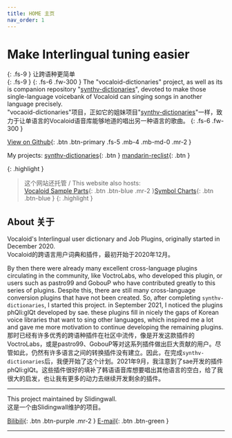 ```yaml
---
title: HOME 主页
nav_order: 1
---
```


# Make Interlingual tuning easier
{: .fs-9 }
让跨语种更简单  
{: .fs-9 }
{: .fs-6 .fw-300 } 
The "vocaloid-dictionaries" project, as well as its is companion repository "[synthv-dictionaries](/synthv-dictionaries/)", devoted to make those single-language voicebank of Vocaloid can singing songs in another language precisely.  
"vocaoid-dictionaries"项目，正如它的姐妹项目"[synthv-dictionaries](/synthv-dictionaries/)"一样，致力于让单语言的Vocaloid语音库能够地道的唱出另一种语言的歌曲。
{: .fs-6 .fw-300 } 

[View on Github](https://github.com/Slidingwall/synthv-dictionaries/){: .btn .btn-primary .fs-5 .mb-4 .mb-md-0 .mr-2 }

My projects:    [synthv-dictionaries](/synthv-dictionaries/){: .btn }    [mandarin-reclist](/mandarin-reclist/){: .btn }

{: .highlight }
> 这个网站还托管 / This website also hosts:  
> [Vocaloid Sample Parts](/vocaloid-dictionaries/Vocaloid-Sample-Parts){: .btn .btn-blue .mr-2 }[Symbol Charts](/vocaloid-dictionaries/symbol-charts){: .btn .btn-blue }
{: .highlight }


## About  关于

Vocaloid's Interlingual user dictionary and Job Plugins, originally started in December 2020.  
Vocaloid的跨语言用户词典和插件，最初开始于2020年12月。

By then there were already many excellent cross-language plugins circulating in the community, like VoctroLabs, who developed this plugin, or users such as pastro99 and GobouP who have contributed greatly to this series of plugins. Despite this, there are still many cross-language conversion plugins that have not been created. So, after completing `synthv-dictionaries`, I started this project. in September 2021, I noticed the plugins phQli:glQt developed by sae. these plugins fill in nicely the gaps of Korean voice libraries that want to sing other languages, which inspired me a lot and gave me more motivation to continue developing the remaining plugins.  
那时已经有许多优秀的跨语种插件在社区中流传，像是开发这款插件的VoctroLabs，或是pastro99、GobouP等对这系列插件做出巨大贡献的用户。尽管如此，仍然有许多语言之间的转换插件没有建立。因此，在完成`synthv-dictionaries`后，我便开始了这个计划。2021年9月，我注意到了sae开发的插件phQli:glQt。这些插件很好的填补了韩语语音库想要唱出其他语言的空白，给了我很大的启发，也让我有更多的动力去继续开发剩余的插件。

---
This project maintained by Slidingwall.   
这是一个由Slidingwall维护的项目。  

[Bilibili](https://space.bilibili.com/141232009){: .btn .btn-purple .mr-2 }  [E-mail](mailto:slidingwall@outlook.com){: .btn .btn-green }

---
